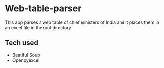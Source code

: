 # Web-table-parser

This app parses a web table of chief ministers of India and it places them in an excel file in the root directory

## Tech used
 
- Beatiful Soup
- Openpyexcel
